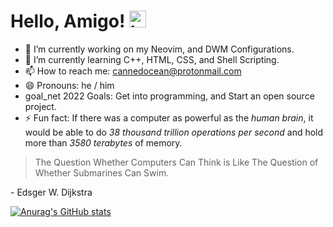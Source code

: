 # Hello, Amigo! <img src="https://user-images.githubusercontent.com/1303154/88677602-1635ba80-d120-11ea-84d8-d263ba5fc3c0.gif" width="27px" alt="hi">


- 🔭 I’m currently working on my Neovim, and DWM Configurations.  
- 🌱 I’m currently learning C++, HTML, CSS, and Shell Scripting.
- 📫 How to reach me: cannedocean@protonmail.com
- 😄 Pronouns: he / him
- goal_net 2022 Goals: Get into programming, and Start an open source project. 
- ⚡ Fun fact: If there was a computer as powerful as the _human brain_, it would be able to do _38 thousand trillion operations per second_ and hold more than _3580 terabytes_ of memory.


> The Question Whether Computers Can Think is Like The Question of Whether Submarines Can Swim. 

  \- Edsger W. Dijkstra 

[![Anurag's GitHub stats](https://github-readme-stats.vercel.app/api?username=dcodecraftz&theme=dracula&show_icons=true&hide_border=true&border_radius=6)](https://github.com/anuraghazra/github-readme-stats) 



<!-- 
Here are some ideas to get you started:

- 🔭 I’m currently working on 
- 🌱 I’m currently learning ...
- 👯 I’m looking to collaborate on ...
- 🤔 I’m looking for help with ...
- 💬 Ask me about ...
- 📫 How to reach me: ...
- 😄 Pronouns: ...
- ⚡ Fun fact: ...
--> 


